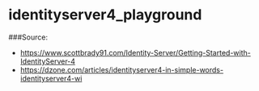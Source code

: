 # identityserver4_playground

###Source:
- https://www.scottbrady91.com/Identity-Server/Getting-Started-with-IdentityServer-4
- https://dzone.com/articles/identityserver4-in-simple-words-identityserver4-wi
